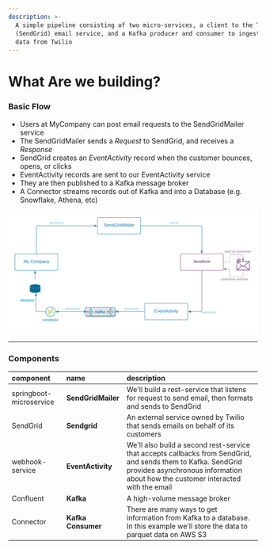 ```yaml
---
description: >-
  A simple pipeline consisting of two micro-services, a client to the Twilio
  (SendGrid) email service, and a Kafka producer and consumer to ingest callback
  data from Twilio
---
```


# What Are we building?

### Basic Flow

* Users at MyCompany can post email requests to the SendGridMailer service 
* The SendGridMailer sends a _Request_ to SendGrid, and receives a _Response_
* SendGrid creates an _EventActivity_ record when the customer bounces, opens, or clicks
* EventActivity records are sent to our EventActivity service
* They are then published to a Kafka message broker
* A Connector streams records out of Kafka and into a Database \(e.g. Snowflake, Athena, etc\)

![](../../../.gitbook/assets/sendgrid-personal-sendgrid-pipeline.png)

---

### Components

| component | name | description |
| :--- | :--- | :--- |
| springboot-microservice                   | **SendGridMailer** | We'll build a rest-service that listens for request to send email, then formats and sends to SendGrid |
| SendGrid | **Sendgrid** | An external service owned by Twilio that sends emails on behalf of its customers |
| webhook-service | **EventActivity** | We'll also build a second rest-service that accepts callbacks from SendGrid, and sends them to Kafka.   SendGrid provides asynchronous information about how the customer interacted with the email |
| Confluent | **Kafka** | A high-volume message broker |
| Connector | **Kafka Consumer** | There are many ways to get information from Kafka to a database.  In this example we'll store the data to parquet data on AWS S3 |





